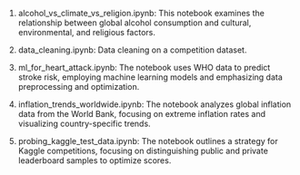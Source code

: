 1) alcohol_vs_climate_vs_religion.ipynb: 
This notebook examines the relationship between global alcohol consumption and cultural, environmental, and religious factors.


2) data_cleaning.ipynb:
Data cleaning on a competition dataset.


3) ml_for_heart_attack.ipynb:
The notebook uses WHO data to predict stroke risk, employing machine learning models and emphasizing data preprocessing and optimization.


4) inflation_trends_worldwide.ipynb:
The notebook analyzes global inflation data from the World Bank, focusing on extreme inflation rates and visualizing country-specific trends.


5) probing_kaggle_test_data.ipynb:
The notebook outlines a strategy for Kaggle competitions, focusing on distinguishing public and private leaderboard samples to optimize scores.

